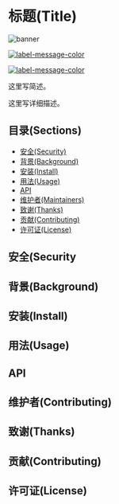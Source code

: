 # 标题(Title)

![banner]()

[![label-message-color](https://img.shields.io/badge/label-message-color "label-message-color")](https://img.shields.io/badge/label-message-color)

[![label-message-color](https://img.shields.io/badge/label-message-color?style=plastic&logo=appveyor "label-message-color")](https://img.shields.io/badge/label-message-color?style=plastic&logo=appveyor)

这里写简述。

这里写详细描述。

## 目录(Sections)

- [安全(Security)](#安全(Security))
- [背景(Background)](#背景(Background))
- [安装(Install)](#安装(Install))
- [用法(Usage)](#用法(Usage))
- [API](#API)
- [维护者(Maintainers)](#维护者(Maintainers))
- [致谢(Thanks)](#致谢(Thanks))
- [贡献(Contributing)](#贡献(Contributing))
- [许可证(License)](#许可证(License))

## 安全(Security

## 背景(Background)

## 安装(Install)

## 用法(Usage)

## API

## 维护者(Contributing)

## 致谢(Thanks)

## 贡献(Contributing)

## 许可证(License)
